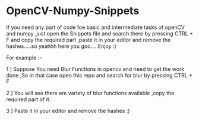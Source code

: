 # OpenCV-Numpy-Snippets

If you need any part of code foe basic and intermediate tasks of openCV and numpy ,just open the Snippets file and search there by pressing CTRL + F and copy the required part ,paste it in your editor and remove the hashes.....so yeahhh here you goo.....Enjoy :)



For example :- 

1 ] Suppose You need Blur Functions in opencv and need to get the work done ,So in that case open this repo and search for blur by pressing CTRL + F

2 ] You will see there are variety of blur functions available ,copy the required part of it.

3 ] Paste it in your editor and remove the hashes :)

